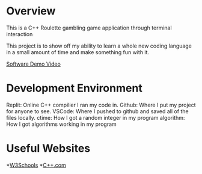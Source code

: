 # Overview

This is a C++ Roulette gambling game application through terminal interaction

This project is to show off my ability to learn a whole new coding language in a small amount of time and make something fun with it.


[Software Demo Video](https://share.descript.com/view/o2PerrmSp7y)

# Development Environment

Replit: Online C++ compilier I ran my code in.
Github: Where I put my project for anyone to see.
VSCode: Where I pushed to github and saved all of the files locally. 
ctime: How I got a random integer in my program
algorithm: How I got algorithms working in my program



# Useful Websites

*[W3Schools](https://www.w3schools.com/)
*[C++.com](https://www.cplusplus.com/doc/tutorial/)

